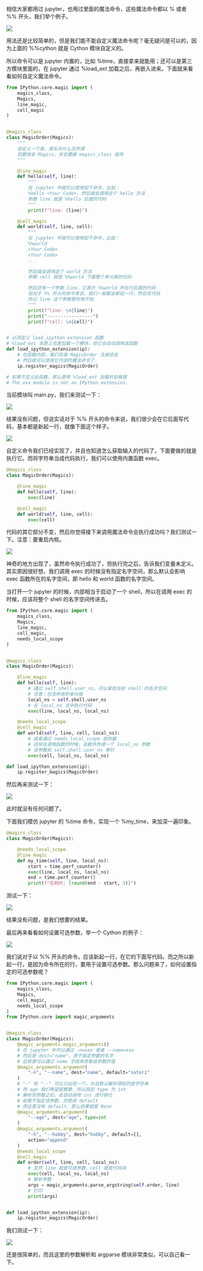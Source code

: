 相信大家都用过 jupyter，也用过里面的魔法命令，这些魔法命令都以 % 或者 %% 开头，我们举个例子。

![](./1.png)

用法还是比较简单的，但是我们能不能自定义魔法命令呢？毫无疑问是可以的，因为上面的 %%cython 就是 Cython 模块自定义的。

所以命令可以是 jupyter 内置的，比如 %time，直接拿来就能用；还可以是第三方模块里面的，在 jupyter 通过 %load_ext 加载之后，再嵌入进来。下面就来看看如何自定义魔法命令。

~~~python
from IPython.core.magic import (
    magics_class,
    Magics,
    line_magic,
    cell_magic
)


@magics_class
class MagicOrder(Magics):
    """
    自定义一个类，类名叫什么无所谓
    但要继承 Magics，并且要被 magics_class 装饰
    """

    @line_magic
    def hello(self, line):
        """
        在 jupyter 中就可以使用如下命令，比如：
        %hello <Your Code>，然后就会调用这个 hello 方法
        参数 line 就是 %hello 后面的代码
        """
        print(f"line: {line}")

    @cell_magic
    def world(self, line, cell):
        """
        在 jupyter 中就可以使用如下命令，比如：
        %%world
        <Your Code>
        <Your Code>
        ...

        然后就会调用这个 world 方法
        参数 cell 就是 %%world 下面整个单元格的代码

        然后还有一个参数 line，它表示 %%world 所在行后面的代码
        但对于 %% 开头的命令来说，我们一般都会新起一行，然后写代码
        所以 line 这个参数暂时用不到
        """
        print(f"line: \n{line}")
        print("-----------------")
        print(f"cell: \n{cell}")


# 必须定义 load_ipython_extension 函数
# %load_ext 本质上也是加载一个模块，但它会自动调用该函数
def load_ipython_extension(ip):
    # 在函数内部，我们将类 MagicOrder 注册进去
    # 然后就可以使用它内部的魔法命令了
    ip.register_magics(MagicOrder)

# 如果不定义此函数，那么使用 %load_ext 加载时会报错
# The xxx module is not an IPython extension.
~~~

当前模块叫 main.py，我们来测试一下：

![](./2.png)

结果没有问题，但说实话对于 %% 开头的命令来说，我们很少会在它后面写代码，基本都是新起一行，就像下面这个样子。

![](./3.png)

自定义命令我们已经实现了，并且也知道怎么获取输入的代码了，下面要做的就是执行它。而将字符串当成代码执行，我们可以使用内置函数 exec。

~~~python
@magics_class
class MagicOrder(Magics):

    @line_magic
    def hello(self, line):
        exec(line)

    @cell_magic
    def world(self, line, cell):
        exec(cell)
~~~

代码的其它部分不变，然后你觉得接下来调用魔法命令会执行成功吗？我们测试一下。注意：要重启内核。

![](./4.png)

神奇的地方出现了，虽然命令执行成功了，但执行完之后，告诉我们变量未定义。其实原因很好想，我们调用 exec 的时候没有指定名字空间，那么默认会影响 exec 函数所在的名字空间，即 hello 和 world 函数的名字空间。

当打开一个 jupyter 的时候，内部相当于启动了一个 shell，所以在调用 exec 的时候，应该将整个 shell 的名字空间传进去。

```python
from IPython.core.magic import (
    magics_class,
    Magics,
    line_magic,
    cell_magic,
    needs_local_scope
)


@magics_class
class MagicOrder(Magics):

    @line_magic
    def hello(self, line):
        # 通过 self.shell.user_ns，可以拿到当前 shell 的名字空间
        # 注意：包含所有的单元格
        local_ns = self.shell.user_ns
        # 在 local_ns 当中执行代码
        exec(line, local_ns, local_ns)

    @needs_local_scope
    @cell_magic
    def world(self, line, cell, local_ns):
        # 或者通过 needs_local_scope 装饰器
        # 这样在调用函数的时候，会额外传递一个 local_ns 参数
        # 该参数和 self.shell.user_ns 等价
        exec(cell, local_ns, local_ns)

def load_ipython_extension(ip):
    ip.register_magics(MagicOrder)
```

然后再来测试一下：

![](./5.png)

此时就没有任何问题了。

下面我们模仿 jupyter 的 %time 命令，实现一个 %my_time，来加深一遍印象。

~~~python
@magics_class
class MagicOrder(Magics):

    @needs_local_scope
    @line_magic
    def my_time(self, line, local_ns):
        start = time.perf_counter()
        exec(line, local_ns, local_ns)
        end = time.perf_counter()
        print(f"总耗时: {round(end - start, 3)}")
~~~

测试一下：

![](./6.png)

结果没有问题，是我们想要的结果。

最后再来看看如何设置可选参数，举一个 Cython 的例子：

![](./7.png)

我们说对于以 %% 开头的命令，应该新起一行，在它的下面写代码。而之所以新起一行，是因为命令所在的行，要用于设置可选参数。那么问题来了，如何设置指定的可选参数呢？

```python
from IPython.core.magic import (
    magics_class,
    Magics,
    cell_magic,
    needs_local_scope
)
from IPython.core import magic_arguments


@magics_class
class MagicOrder(Magics):
    @magic_arguments.magic_arguments()
    # 在 jupyter 中可以通过 -n=xxx 或者 --name=xxx
    # 然后是 dest="name"，用于指定参数的名字
    # 后续便可以通过 name 字段来获取该参数的值
    @magic_arguments.argument(
        "-n", "--name", dest="name", default="satori"
    )
    # "-" 和 "--" 可以只出现一个，并且默认解析得到的是字符串
    # 而 age 我们希望是整数，所以指定 type 为 int
    # 解析完参数之后，会自动调用 int 进行转化
    # 如果不指定该参数，则使用 default
    # 而这里没有 default，那么结果就是 None
    @magic_arguments.argument(
        "--age", dest="age", type=int
    )
    @magic_arguments.argument(
        "-h", "--hobby", dest="hobby", default=[],
        action="append"
    )
    @needs_local_scope
    @cell_magic
    def order(self, line, cell, local_ns):
        # 显然 line 就是可选参数，cell 就是代码块
        exec(cell, local_ns, local_ns)
        # 解析参数
        args = magic_arguments.parse_argstring(self.order, line)
        # 打印
        print(args)


def load_ipython_extension(ip):
    ip.register_magics(MagicOrder)
```

我们测试一下：

![](./8.png)

还是很简单的，而且这里的参数解析和 argparse 模块非常类似，可以自己看一下。



















































